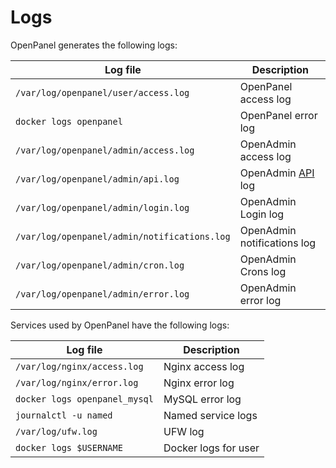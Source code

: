 # Logs

OpenPanel generates the following logs:

| Log file | Description |
|----------|-------------|
|`/var/log/openpanel/user/access.log`|OpenPanel access log|
|`docker logs openpanel`|OpenPanel error log|
|`/var/log/openpanel/admin/access.log`|OpenAdmin access log|
|`/var/log/openpanel/admin/api.log`|OpenAdmin [API](/api/) log|
|`/var/log/openpanel/admin/login.log`|OpenAdmin Login log|
|`/var/log/openpanel/admin/notifications.log`|OpenAdmin notifications log|
|`/var/log/openpanel/admin/cron.log`|OpenAdmin Crons log|
|`/var/log/openpanel/admin/error.log`|OpenAdmin error log|

Services used by OpenPanel have the following logs:

| Log file | Description |
|----------|-------------|
|`/var/log/nginx/access.log`|Nginx access log|
|`/var/log/nginx/error.log`|Nginx error log|
|`docker logs openpanel_mysql`|MySQL error log|
|`journalctl -u named`|Named service logs|
|`/var/log/ufw.log`|UFW log|
|`docker logs $USERNAME`|Docker logs for user|
